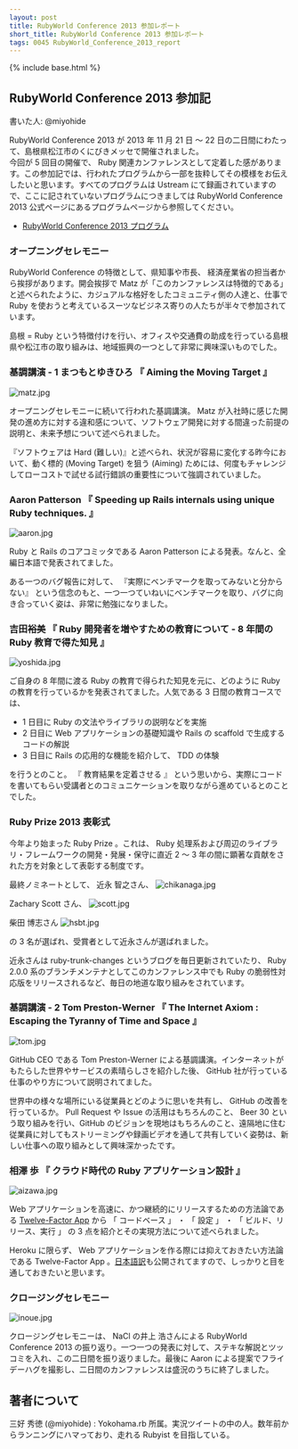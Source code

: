 ```yaml
---
layout: post
title: RubyWorld Conference 2013 参加レポート
short_title: RubyWorld Conference 2013 参加レポート
tags: 0045 RubyWorld_Conference_2013_report
---
```

{% include base.html %}


## RubyWorld Conference 2013 参加記

書いた人: @miyohide

RubyWorld Conference 2013 が 2013 年 11 月 21 日 〜 22 日の二日間にわたって、島根県松江市のくにびきメッセで開催されました。<br />
今回が 5 回目の開催で、 Ruby 関連カンファレンスとして定着した感があります。この参加記では、行われたプログラムから一部を抜粋してその模様をお伝えしたいと思います。すべてのプログラムは Ustream にて録画されていますので、ここに記されていないプログラムにつきましては RubyWorld Conference 2013 公式ページにあるプログラムページから参照してください。

* [RubyWorld Conference 2013 プログラム](http://www.rubyworld-conf.org/ja/program/)


### オープニングセレモニー

RubyWorld Conference の特徴として、県知事や市長、 経済産業省の担当者から挨拶があります。開会挨拶で Matz が「このカンファレンスは特徴的である」と述べられたように、カジュアルな格好をしたコミュニティ側の人達と、仕事で Ruby を使おうと考えているスーツなビジネス寄りの人たちが半々で参加されています。

島根 = Ruby という特徴付けを行い、オフィスや交通費の助成を行っている島根県や松江市の取り組みは、地域振興の一つとして非常に興味深いものでした。

### 基調講演 - 1 まつもとゆきひろ 『 Aiming the Moving Target 』
![matz.jpg]({{base}}{{site.baseurl}}/images/0045-RubyWorld_Conference_2013_report/matz.jpg)

オープニングセレモニーに続いて行われた基調講演。 Matz が入社時に感じた開発の進め方に対する違和感について、ソフトウェア開発に対する間違った前提の説明と、未来予想について述べられました。

『ソフトウェアは Hard (難しい)』と述べられ、状況が容易に変化する昨今において、動く標的 (Moving Target) を狙う (Aiming) ためには、何度もチャレンジしてローコストで試せる試行錯誤の重要性について強調されていました。

### Aaron Patterson 『 Speeding up Rails internals using unique Ruby techniques. 』
![aaron.jpg]({{base}}{{site.baseurl}}/images/0045-RubyWorld_Conference_2013_report/aaron.jpg)

Ruby と Rails のコアコミッタである Aaron Patterson による発表。なんと、全編日本語で発表されてました。

ある一つのバグ報告に対して、 『実際にベンチマークを取ってみないと分からない』 という信念のもと、一つ一つていねいにベンチマークを取り、バグに向き合っていく姿は、非常に勉強になりました。

### 吉田裕美 『 Ruby 開発者を増やすための教育について - 8 年間の Ruby 教育で得た知見 』
![yoshida.jpg]({{base}}{{site.baseurl}}/images/0045-RubyWorld_Conference_2013_report/yoshida.jpg)

ご自身の 8 年間に渡る Ruby の教育で得られた知見を元に、どのように Ruby の教育を行っているかを発表されてました。人気である 3 日間の教育コースでは、

* 1 日目に Ruby の文法やライブラリの説明などを実施
* 2 日目に Web アプリケーションの基礎知識や Rails の scaffold で生成するコードの解説
* 3 日目に Rails の応用的な機能を紹介して、 TDD の体験


を行うとのこと。 『 教育結果を定着させる 』 という思いから、実際にコードを書いてもらい受講者とのコミュニケーションを取りながら進めているとのことでした。

### Ruby Prize 2013 表彰式

今年より始まった Ruby Prize 。これは、 Ruby 処理系および周辺のライブラリ・フレームワークの開発・発展・保守に直近 2 〜 3 年の間に顕著な貢献をされた方を対象として表彰する制度です。

最終ノミネートとして、 近永 智之さん、
![chikanaga.jpg]({{base}}{{site.baseurl}}/images/0045-RubyWorld_Conference_2013_report/chikanaga.jpg)

Zachary Scott さん、
![scott.jpg]({{base}}{{site.baseurl}}/images/0045-RubyWorld_Conference_2013_report/scott.jpg)

柴田 博志さん
![hsbt.jpg]({{base}}{{site.baseurl}}/images/0045-RubyWorld_Conference_2013_report/hsbt.jpg)

の 3 名が選ばれ、受賞者として近永さんが選ばれました。

近永さんは ruby-trunk-changes というブログを毎日更新されていたり、 Ruby 2.0.0 系のブランチメンテナとしてこのカンファレンス中でも Ruby の脆弱性対応版をリリースされるなど、毎日の地道な取り組みをされています。

### 基調講演 - 2 Tom Preston-Werner 『 The Internet Axiom : Escaping the Tyranny of Time and Space 』
![tom.jpg]({{base}}{{site.baseurl}}/images/0045-RubyWorld_Conference_2013_report/tom.jpg)

GitHub CEO である Tom Preston-Werner による基調講演。インターネットがもたらした世界やサービスの素晴らしさを紹介した後、 GitHub 社が行っている仕事のやり方について説明されてました。

世界中の様々な場所にいる従業員とどのように思いを共有し、 GitHub の改善を行っているか。 Pull Request や Issue の活用はもちろんのこと、 Beer 30 という取り組みを行い、GitHub のビジョンを現地はもちろんのこと、遠隔地に住む従業員に対してもストリーミングや録画ビデオを通して共有していく姿勢は、新しい仕事への取り組みとして興味深かったです。

### 相澤 歩 『 クラウド時代の Ruby アプリケーション設計 』
![aizawa.jpg]({{base}}{{site.baseurl}}/images/0045-RubyWorld_Conference_2013_report/aizawa.jpg)

Web アプリケーションを高速に、かつ継続的にリリースするための方法論である [Twelve-Factor App](http://12factor.net/) から 「 コードベース 」 ・ 「 設定 」 ・ 「 ビルド、リリース、実行 」 の 3 点を紹介とその実現方法について述べられました。

Heroku に限らず、 Web アプリケーションを作る際には抑えておきたい方法論である Twelve-Factor App 。[日本語訳](http://twelve-factor-ja.herokuapp.com/)も公開されてますので、しっかりと目を通しておきたいと思います。

### クロージングセレモニー
![inoue.jpg]({{base}}{{site.baseurl}}/images/0045-RubyWorld_Conference_2013_report/inoue.jpg)

クロージングセレモニーは、 NaCl の井上 浩さんによる RubyWorld Conference 2013 の振り返り。一つ一つの発表に対して、ステキな解説とツッコミを入れ、この二日間を振り返りました。最後に Aaron による提案でフライデーハグを撮影し、二日間のカンファレンスは盛況のうちに終了しました。

## 著者について

三好 秀徳 (@miyohide) : Yokohama.rb 所属。実況ツイートの中の人。数年前からランニングにハマっており、走れる Rubyist を目指している。


